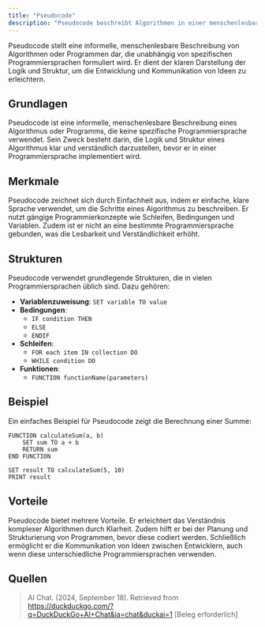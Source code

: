 ```yaml
---
title: "Pseudocode"
description: "Pseudocode beschreibt Algorithmen in einer menschenlesbaren Form ohne spezifische Programmiersprache. Er nutzt Strukturen wie Schleifen und Bedingungen. Vorteile liegen in Klarheit und Planung vor der Implementierung."
---
```


Pseudocode stellt eine informelle, menschenlesbare Beschreibung von Algorithmen oder Programmen dar, die unabhängig von spezifischen Programmiersprachen formuliert wird. Er dient der klaren Darstellung der Logik und Struktur, um die Entwicklung und Kommunikation von Ideen zu erleichtern.

## Grundlagen
Pseudocode ist eine informelle, menschenlesbare Beschreibung eines Algorithmus oder Programms, die keine spezifische Programmiersprache verwendet. Sein Zweck besteht darin, die Logik und Struktur eines Algorithmus klar und verständlich darzustellen, bevor er in einer Programmiersprache implementiert wird.

## Merkmale
Pseudocode zeichnet sich durch Einfachheit aus, indem er einfache, klare Sprache verwendet, um die Schritte eines Algorithmus zu beschreiben. Er nutzt gängige Programmierkonzepte wie Schleifen, Bedingungen und Variablen. Zudem ist er nicht an eine bestimmte Programmiersprache gebunden, was die Lesbarkeit und Verständlichkeit erhöht.

## Strukturen
Pseudocode verwendet grundlegende Strukturen, die in vielen Programmiersprachen üblich sind. Dazu gehören:

- **Variablenzuweisung**: `SET variable TO value`
- **Bedingungen**:
  - `IF condition THEN`
  - `ELSE`
  - `ENDIF`
- **Schleifen**:
  - `FOR each item IN collection DO`
  - `WHILE condition DO`
- **Funktionen**:
  - `FUNCTION functionName(parameters)`

## Beispiel
Ein einfaches Beispiel für Pseudocode zeigt die Berechnung einer Summe:

```
FUNCTION calculateSum(a, b)
    SET sum TO a + b
    RETURN sum
END FUNCTION

SET result TO calculateSum(5, 10)
PRINT result
```

## Vorteile
Pseudocode bietet mehrere Vorteile. Er erleichtert das Verständnis komplexer Algorithmen durch Klarheit. Zudem hilft er bei der Planung und Strukturierung von Programmen, bevor diese codiert werden. Schließlich ermöglicht er die Kommunikation von Ideen zwischen Entwicklern, auch wenn diese unterschiedliche Programmiersprachen verwenden.

## Quellen
> AI Chat. (2024, September 18). Retrieved from https://duckduckgo.com/?q=DuckDuckGo+AI+Chat&ia=chat&duckai=1 [Beleg erforderlich]